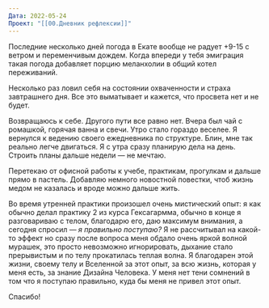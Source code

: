```yaml
---
Дата: 2022-05-24
Проект: "[[00.Дневник рефлексии]]"
---
```

Последние несколько дней погода в Екате вообще не радует +9-15 с ветром и переменчивым дождем. Когда впереди у тебя эмиграция такая погода добавляет порцию меланхолии в общий котел переживаний.

Несколько раз ловил себя на состоянии охваченности и страха завтрашнего дня. Все это выматывает и кажется, что просвета нет и не будет.

Возвращаюсь к себе. Другого пути все равно нет. Вчера был чай с ромашкой, горячая ванна и свечи. Утро стало гораздо веселее. Я вернулся к ведению своего ежедневника по структуре. Блин, мне так реально легче двигаться. Я с утра сразу планирую дела на день. Строить планы дальше недели — не мечтаю.

Перетекаю от офисной работы к учебе, практикам, прогулкам и дальше прямо в пастель. Добавляю немного новостной повестки, чтоб жизнь медом не казалась и вроде можно дальше жить.

Во время утренней практики произошел очень мистический опыт: я как обычно делал практику 2 из курса Гексагармма, обычно в конце я разговариваю с телом, благодарю его, даю максимум внимания, а сегодня спросил _— я правильно поступаю?_ Я не рассчитывал на какой-то эффект но сразу после вопроса меня обдало очень яркой волной мурашек, это просто невозможно игнорировать, дыхание стало прерывистым и по телу прокатилась теплая волна. Я благодарен этой жизни, своему телу и Вселенной за этот опыт, за всю жизнь, которая у меня есть, за знание Дизайна Человека. У меня нет тени сомнений в том что я поступаю правильно, куда бы меня не привел этот опыт.

Спасибо!